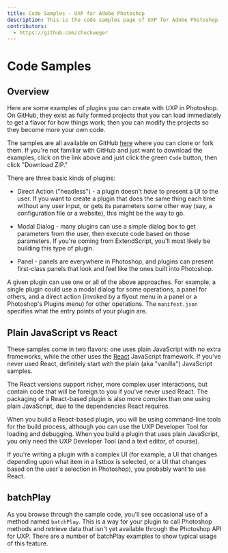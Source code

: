 ```yaml
---
title: Code Samples - UXP for Adobe Photoshop
description: This is the code samples page of UXP for Adobe Photoshop
contributors:
  - https://github.com/chuckweger
---
```


# Code Samples

## Overview

Here are some examples of plugins you can create with UXP in Photoshop. On GitHub, they exist as fully formed projects that you can load immediately to get a flavor for how things work; then you can modify the projects so they become more your own code.

The samples are all available on GitHub [here](https://github.com/AdobeDocs/uxp-photoshop-plugin-samples) where you can clone or fork them. If you're not familiar with GitHub and just want to download the examples, click on the link above and just click the green `Code` button, then click "Download ZIP."

There are three basic kinds of plugins:

* Direct Action ("headless") - a plugin doesn't *have* to present a UI to the user. If you want to create a plugin that does the same thing each time without any user input, or gets its parameters some other way (say, a configuration file or a website), this might be the way to go.

* Modal Dialog - many plugins can use a simple dialog box to get parameters from the user, then execute code based on those parameters. If you're coming from ExtendScript, you'll most likely be building this type of plugin.

* Panel - panels are everywhere in Photoshop, and plugins can present first-class panels that look and feel like the ones built into Photoshop.

A given plugin can use one or all of the above approaches. For example, a single plugin could use a modal dialog for some operations, a panel for others, and a direct action (invoked by a flyout menu in a panel or a Photoshop's Plugins menu) for other operations. The `manifest.json` specifies what the entry points of your plugin are.

## Plain JavaScript vs React

These samples come in two flavors: one uses plain JavaScript with no extra frameworks, while the other uses the [React](https://reactjs.org) JavaScript framework. If you've never used React, definitely start with the plain (aka "vanilla") JavaScript samples.

The React versions support richer, more complex user interactions, but contain code that will be foreign to you if you've never used React. The packaging of a React-based plugin is also more complex than one using plain JavaScript, due to the dependencies React requires.

When you build a React-based plugin, you will be using command-line tools for the build process, although you can use the UXP Developer Tool for loading and debugging. When you build a plugin that uses plain JavaScript, you only need the UXP Developer Tool (and a text editor, of course).

If you're writing a plugin with a complex UI (for example, a UI that changes depending upon what item in a listbox is selected, or a UI that changes based on the user's selection in Photoshop), you probably want to use React.

## batchPlay

As you browse through the sample code, you'll see occasional use of a method named `batchPlay`. This is a way for your plugin to call Photoshop methods and retrieve data that isn't yet available through the Photoshop API for UXP. There are a number of batchPlay examples to show typical usage of this feature.